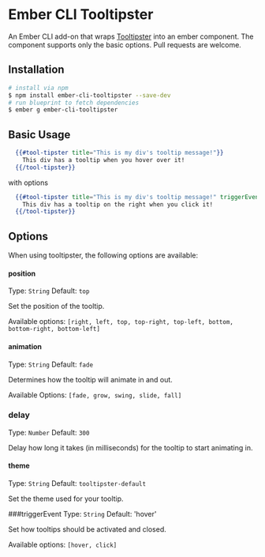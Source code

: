 # Ember CLI Tooltipster

An Ember CLI add-on that wraps [Tooltipster](http://iamceege.github.io/tooltipster/) into an ember component. 
The component supports only the basic options. Pull requests are welcome.

## Installation


```sh
# install via npm
$ npm install ember-cli-tooltipster --save-dev
# run blueprint to fetch dependencies
$ ember g ember-cli-tooltipster
```


## Basic Usage

```handlebars
  {{#tool-tipster title="This is my div's tooltip message!"}} 
    This div has a tooltip when you hover over it! 
  {{/tool-tipster}}
```

with options

```handlebars
  {{#tool-tipster title="This is my div's tooltip message!" triggerEvent="click" position="right"}} 
    This div has a tooltip on the right when you click it! 
  {{/tool-tipster}}
```

## Options

When using tooltipster, the following options are available: 

#### position
Type: `String`
Default: `top`

Set the position of the tooltip.

Available options: `[right, left, top, top-right, top-left, bottom, bottom-right, bottom-left]`

#### animation
Type: `String`
Default: `fade`

Determines how the tooltip will animate in and out.

Available Options: `[fade, grow, swing, slide, fall]`

### delay
Type: `Number`
Default: `300`

Delay how long it takes (in milliseconds) for the tooltip to start animating in.

#### theme
Type: `String`
Default: `tooltipster-default`

Set the theme used for your tooltip. 

###triggerEvent
Type: `String`
Default: 'hover'

Set how tooltips should be activated and closed.

Available options: `[hover, click]`

